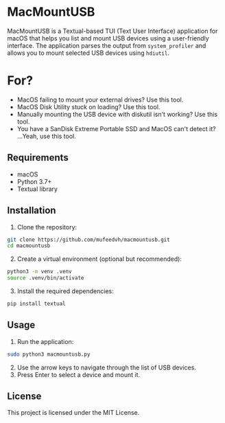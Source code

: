 # MacMountUSB

MacMountUSB is a Textual-based TUI (Text User Interface) application for macOS that helps you list and mount USB devices using a user-friendly interface. The application parses the output from `system_profiler` and allows you to mount selected USB devices using `hdiutil`.

# For?

- MacOS failing to mount your external drives? Use this tool.
- MacOS Disk Utility stuck on loading? Use this tool.
- Manually mounting the USB device with diskutil isn't working? Use this tool.
- You have a SanDisk Extreme Portable SSD and MacOS can't detect it? ...Yeah, use this tool.

## Requirements

- macOS
- Python 3.7+
- Textual library

## Installation

1. Clone the repository:

```sh
git clone https://github.com/mufeedvh/macmountusb.git
cd macmountusb
```

2. Create a virtual environment (optional but recommended):

```sh
python3 -m venv .venv
source .venv/bin/activate
```

3. Install the required dependencies:

```sh
pip install textual
```

## Usage

1. Run the application:

```sh
sudo python3 macmountusb.py
```

2. Use the arrow keys to navigate through the list of USB devices.
3. Press Enter to select a device and mount it.

## License

This project is licensed under the MIT License.
